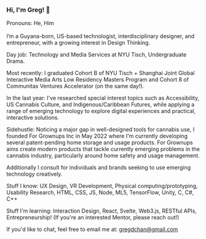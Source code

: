 ### Hi, I'm Greg! 👋
Pronouns: He, Him
<br><br>
I’m a Guyana-born, US-based technologist, interdisciplinary designer, and entrepreneur, with a growing interest in Design Thinking. 

Day job: Technology and Media Services at NYU Tisch, Undergraduate Drama. 

Most recently: I graduated Cohort B of NYU Tisch + Shanghai Joint Global Interactive Media Arts Low Residency Masters Program and Cohort 8 of Communitas Ventures Accelerator (on the same day!). 

In the last year: I've researched special interest topics such as Accessibility, US Cannabis Culture, and Indigenous/Caribbean Futures, while applying a range of emerging technology to explore digital experiences and practical, interactive solutions. 

Sidehustle: Noticing a major gap in well-designed tools for cannabis use, I founded For Grownups Inc in May 2022 where I'm currently developing several patent-pending home storage and usage products. For Grownups aims create modern products that tackle currently emerging problems in the cannabis industry, particularly around home safety and usage management.

Additionally I consult for individuals and brands seeking to use emerging technology creatively.

Stuff I know: UX Design, VR Development, Physical computing/prototyping, Usability Research, HTML, CSS, JS, Node, ML5, TensorFlow, Unity, C, C#, C++

Stuff I'm learning: Interaction Design, React, Svelte, Web3.js, RESTful APIs, Entrepreneurship! (If you're an interested Mentor, please reach out!)

If you'd like to chat, feel free to email me at: gregdchan@gmail.com




<!--
**gregdchan/gregdchan** is a ✨ _special_ ✨ repository because its `README.md` (this file) appears on your GitHub profile.

Here are some ideas to get you started:

- 🔭 I’m currently working on ...
- 🌱 I’m currently learning ...
- 👯 I’m looking to collaborate on ...
- 🤔 I’m looking for help with ...
- 💬 Ask me about ...
- 📫 How to reach me: ...
- 😄 Pronouns: ...
- ⚡ Fun fact: ...
-->
